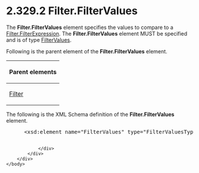 <html dir="LTR" xmlns:mshelp="http://msdn.microsoft.com/mshelp" xmlns:ddue="http://ddue.schemas.microsoft.com/authoring/2003/5" xmlns:xlink="http://www.w3.org/1999/xlink" xmlns:tool="http://www.microsoft.com/tooltip">
    <head>
        <meta http-equiv="Content-Type" content="text/html; CHARSET=utf-8"></meta>
        <meta name="save" content="history"></meta>
        <title>2.329.2 Filter.FilterValues</title>
        <xml>
            <mshelp:toctitle title="2.329.2 Filter.FilterValues"></mshelp:toctitle>
            <mshelp:rltitle title="[MS-RDL]: Filter.FilterValues"></mshelp:rltitle>
            <mshelp:keyword index="A" term="8da22f74-1dc1-419b-8f80-f22a367d55da"></mshelp:keyword>
            <mshelp:attr name="DCSext.ContentType" value="open specification"></mshelp:attr>
            <mshelp:attr name="AssetID" value="8da22f74-1dc1-419b-8f80-f22a367d55da"></mshelp:attr>
            <mshelp:attr name="TopicType" value="kbRef"></mshelp:attr>
            <mshelp:attr name="DCSext.Title" value="[MS-RDL]: Filter.FilterValues" />
        </xml>
    </head>
    <body>
        <div id="header">
            <h1 class="heading">2.329.2 Filter.FilterValues</h1>
        </div>
        <div id="mainSection">
            <div id="mainBody">
                <div id="allHistory" class="saveHistory"></div>
                <div id="sectionSection0" class="section" name="collapseableSection">
                    

<p>The <b>Filter.FilterValues</b> element specifies the values
to compare to a <a href="6cfe60b1-d7e0-4e1e-807e-0ca41147cc29.html">Filter.FilterExpression</a>.
The <b>Filter.FilterValues</b> element MUST be specified and is of type <a href="6bd82e79-e154-4159-94ef-b950fbba402d.html">FilterValues</a>.</p>

<p>Following is the parent element of the <b>Filter.FilterValues</b>
element.</p>

<table>
 <thead>
  <tr>
   <th>
   <p>Parent elements</p>
   </th>
  </tr>
 </thead>
 <tr>
  <td>
  <p><a href="c0f6a66a-1055-4f4d-b1e7-4fc47b588ed2.html">Filter</a></p>
  </td>
 </tr>
</table>

<p>The following is the XML Schema definition of the <b>Filter.FilterValues</b>
element.</p>

<dl>
<dd>
<div><pre> &lt;xsd:element name=&quot;FilterValues&quot; type=&quot;FilterValuesType&quot; /&gt;
  
</pre></div>
</dd></dl>


                </div>
            </div>
        </div>
    </body>
</html>